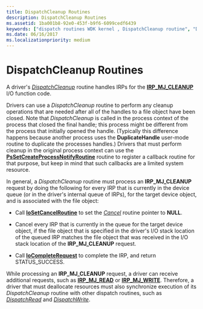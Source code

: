 ```yaml
---
title: DispatchCleanup Routines
description: DispatchCleanup Routines
ms.assetid: 1ba001b8-92e0-453f-b9f6-6099cedf6439
keywords: ["dispatch routines WDK kernel , DispatchCleanup routine", "DispatchCleanup routine", "IRP_MJ_CLEANUP I/O function code", "deallocating resources WDK kernel", "unmapping hardware memory", "unmapping user-mode memory", "unlocking user-mode memory", "cleaning up resources WDK kernel", "spin locks WDK kernel", "cleanup dispatch routines WDK kernel"]
ms.date: 06/16/2017
ms.localizationpriority: medium
---
```


# DispatchCleanup Routines





A driver's [*DispatchCleanup*](https://docs.microsoft.com/windows-hardware/drivers/ddi/wdm/nc-wdm-driver_dispatch) routine handles IRPs for the [**IRP\_MJ\_CLEANUP**](https://docs.microsoft.com/windows-hardware/drivers/kernel/irp-mj-cleanup) I/O function code.

Drivers can use a *DispatchCleanup* routine to perform any cleanup operations that are needed after all of the handles to a file object have been closed. Note that *DispatchCleanup* is called in the process context of the process that closed the final handle; this process might be different from the process that initially opened the handle. (Typically this difference happens because another process uses the **DuplicateHandle** user-mode routine to duplicate the processes handles.) Drivers that must perform cleanup in the original process context can use the [**PsSetCreateProcessNotifyRoutine**](https://docs.microsoft.com/windows-hardware/drivers/ddi/ntddk/nf-ntddk-pssetcreateprocessnotifyroutine) routine to register a callback routine for that purpose, but keep in mind that such callbacks are a limited system resource.

In general, a *DispatchCleanup* routine must process an **IRP\_MJ\_CLEANUP** request by doing the following for every IRP that is currently in the device queue (or in the driver's internal queue of IRPs), for the target device object, and is associated with the file object:

-   Call [**IoSetCancelRoutine**](https://docs.microsoft.com/windows-hardware/drivers/ddi/wdm/nf-wdm-iosetcancelroutine) to set the [*Cancel*](https://docs.microsoft.com/windows-hardware/drivers/ddi/wdm/nc-wdm-driver_cancel) routine pointer to **NULL**.

-   Cancel every IRP that is currently in the queue for the target device object, if the file object that is specified in the driver's I/O stack location of the queued IRP matches the file object that was received in the I/O stack location of the **IRP\_MJ\_CLEANUP** request.

-   Call [**IoCompleteRequest**](https://docs.microsoft.com/windows-hardware/drivers/ddi/wdm/nf-wdm-iocompleterequest) to complete the IRP, and return STATUS\_SUCCESS.

While processing an **IRP\_MJ\_CLEANUP** request, a driver can receive additional requests, such as [**IRP\_MJ\_READ**](https://docs.microsoft.com/windows-hardware/drivers/kernel/irp-mj-read) or [**IRP\_MJ\_WRITE**](https://docs.microsoft.com/windows-hardware/drivers/kernel/irp-mj-write). Therefore, a driver that must deallocate resources must also synchronize execution of its *DispatchCleanup* routine with other dispatch routines, such as [*DispatchRead*](https://docs.microsoft.com/windows-hardware/drivers/ddi/wdm/nc-wdm-driver_dispatch) and [*DispatchWrite*](https://docs.microsoft.com/windows-hardware/drivers/ddi/wdm/nc-wdm-driver_dispatch).

 

 




